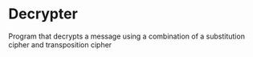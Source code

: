 # Decrypter
Program that decrypts a message using a combination of a substitution cipher and transposition cipher
